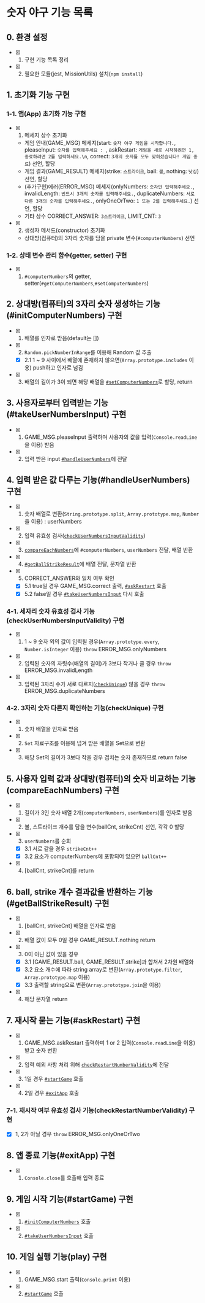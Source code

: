 # 숫자 야구 기능 목록

## 0. 환경 설정

- [x] 1. 구현 기능 목록 정리
- [x] 2. 필요한 모듈(jest, MissionUtils) 설치(`npm install`)

## 1. 초기화 기능 구현

### 1-1. 앱(App) 초기화 기능 구현

- [x] 1. 메세지 상수 초기화

  - 게임 안내(GAME_MSG) 메세지(start: `숫자 야구 게임을 시작합니다.`, pleaseInput: `숫자를 입력해주세요 : `, askRestart: `게임을 새로 시작하려면 1, 종료하려면 2를 입력하세요.\n`, correct: `3개의 숫자를 모두 맞히셨습니다! 게임 종료`) 선언, 할당
  - 게임 결과(GAME_RESULT) 메세지(strike: `스트라이크`, ball: `볼`, nothing: `낫싱`) 선언, 할당
  - (추가구현)에러(ERROR_MSG) 메세지(onlyNumbers: `숫자만 입력해주세요.`, invalidLength: `반드시 3개의 숫자를 입력해주세요.`, duplicateNumbers: `서로 다른 3개의 숫자를 입력해주세요.`, onlyOneOrTwo: `1 또는 2를 입력해주세요.`) 선언, 할당
  - 기타 상수 CORRECT_ANSWER: `3스트라이크`, LIMIT_CNT: `3`

- [x] 2. 생성자 메서드(constructor) 초기화
  - 상대방(컴퓨터)의 3자리 숫자를 담을 private 변수(`#computerNumbers`) 선언

### 1-2. 상태 변수 관리 함수(getter, setter) 구현

- [x] 1. `#computerNumbers`의 getter, setter(`#getComputerNumbers`,`#setComputerNumbers`)

## 2. 상대방(컴퓨터)의 3자리 숫자 생성하는 기능(#initComputerNumbers) 구현

- [x] 1. 배열를 인자로 받음(default는 [])
- [x] 2. `Random.pickNumberInRange`를 이용해 Random 값 추출
  - [x] 2.1 1 ~ 9 사이에서 배열에 존재하지 않으면(`Array.prototype.includes` 이용) push하고 인자로 넘김
- [x] 3. 배열의 길이가 3이 되면 해당 배열을 [`#setComputerNumbers`](#1-2-상태-변수-관리-함수getter-setter-구현)로 할당, return

## 3. 사용자로부터 입력받는 기능(#takeUserNumbersInput) 구현

- [x] 1. GAME_MSG.pleaseInput 출력하며 사용자의 값을 입력(`Console.readLine`을 이용) 받음
- [x] 2. 입력 받은 input [`#handleUserNumbers`](#4-입력-받은-값-다루는-기능handleusernumbers-구현)에 전달

## 4. 입력 받은 값 다루는 기능(#handleUserNumbers) 구현

- [x] 1. 숫자 배열로 변환(`String.prototype.split`, `Array.prototype.map`, `Number`을 이용) : userNumbers
- [x] 2. 입력 유효성 검사([`checkUserNumbersInputValidity`](#4-1-세자리-숫자-유효성-검사-기능checkusernumbersinputvalidity-구현))
- [x] 3. [`compareEachNumbers`](#5-사용자-입력-값과-상대방컴퓨터의-숫자-비교하는-기능compareeachnumbers-구현)에 `#computerNumbers`, `userNumbers` 전달, 배열 반환
- [x] 4. [`#getBallStrikeResult`](#6-ball-strike-개수-결과값을-반환하는-기능getballstrikeresult-구현)에 배열 전달, 문자열 반환
- [x] 5. CORRECT_ANSWER와 일치 여부 확인
  - [x] 5.1 true일 경우 GAME_MSG.correct 출력, [`#askRestart`](#7-재시작-묻는-기능askrestart-구현) 호출
  - [x] 5.2 false일 경우 [`#takeUserNumbersInput`](#3-사용자로부터-입력받는-기능takeusernumbersinput-구현) 다시 호출

### 4-1. 세자리 숫자 유효성 검사 기능(checkUserNumbersInputValidity) 구현

- [x] 1. 1 ~ 9 숫자 외의 값이 입력될 경우(`Array.prototype.every`, `Number.isInteger` 이용) `throw` ERROR_MSG.onlyNumbers
- [x] 2. 입력된 숫자의 자릿수(배열의 길이)가 3보다 작거나 클 경우 `throw` ERROR_MSG.invalidLength
- [x] 3. 입력된 3자리 수가 서로 다르지([`checkUnique`](#4-2-3자리-숫자-다른지-확인하는-기능checkunique-구현)) 않을 경우 `throw` ERROR_MSG.duplicateNumbers

### 4-2. 3자리 숫자 다른지 확인하는 기능(checkUnique) 구현

- [x] 1. 숫자 배열을 인자로 받음
- [x] 2. `Set` 자료구조를 이용해 넘겨 받은 배열을 Set으로 변환
- [x] 3. 해당 Set의 길이가 3보다 작을 경우 겹치는 숫자 존재하므로 return false

## 5. 사용자 입력 값과 상대방(컴퓨터)의 숫자 비교하는 기능(compareEachNumbers) 구현

- [x] 1. 길이가 3인 숫자 배열 2개(`computerNumbers`, `userNumbers`)를 인자로 받음
- [x] 2. 볼, 스트라이크 개수를 담을 변수(ballCnt, strikeCnt) 선언, 각각 0 할당
- [x] 3. `userNumbers`를 순회
  - [x] 3.1 서로 같을 경우 `strikeCnt++`
  - [x] 3.2 요소가 computerNumbers에 포함되어 있으면 `ballCnt++`
- [x] 4. [ballCnt, strikeCnt]를 return

## 6. ball, strike 개수 결과값을 반환하는 기능(#getBallStrikeResult) 구현

- [x] 1. [ballCnt, strikeCnt] 배열을 인자로 받음
- [x] 2. 배열 값이 모두 0일 경우 GAME_RESULT.nothing return
- [x] 3. 0이 아닌 값이 있을 경우
  - [x] 3.1 [GAME_RESULT.ball, GAME_RESULT.strike]과 합쳐서 2차원 배열화
  - [x] 3.2 요소 개수에 따라 string array로 변환(`Array.prototype.filter`, `Array.prototype.map` 이용)
  - [x] 3.3 출력할 string으로 변환(`Array.prototype.join`을 이용)
- [x] 4. 해당 문자열 return

## 7. 재시작 묻는 기능(#askRestart) 구현

- [x] 1. GAME_MSG.askRestart 출력하며 1 or 2 입력(`Console.readLine`을 이용) 받고 숫자 변환
- [x] 2. 입력 예외 사항 처리 위해 [`checkRestartNumberValidity`](#7-1-재시작-여부-유효성-검사-기능checkrestartnumbervalidity-구현)에 전달
- [x] 3. 1일 경우 [`#startGame`](#9-게임-시작-기능startgame-구현) 호출
- [x] 4. 2일 경우 [`#exitApp`](#8-앱-종료-기능exitapp-구현) 호출

### 7-1. 재시작 여부 유효성 검사 기능(checkRestartNumberValidity) 구현

- [x] 1, 2가 아닐 경우 `throw` ERROR_MSG.onlyOneOrTwo

## 8. 앱 종료 기능(#exitApp) 구현

- [x] 1. `Console.close`를 호출해 입력 종료

## 9. 게임 시작 기능(#startGame) 구현

- [x] 1. [`#initComputerNumbers`](#2-상대방컴퓨터의-3자리-숫자-생성하는-기능initcomputernumbers-구현) 호출
- [x] 2. [`#takeUserNumbersInput`](#3-사용자로부터-입력받는-기능takeusernumbersinput-구현) 호출

## 10. 게임 실행 기능(play) 구현

- [x] 1. GAME_MSG.start 출력(`Console.print` 이용)
- [x] 2. [`#startGame`](#9-게임-시작-기능startgame-구현) 호출
